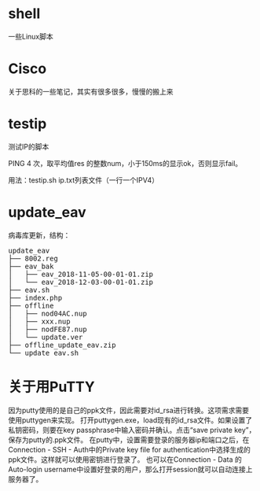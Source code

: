 # shell
一些Linux脚本
# Cisco
关于思科的一些笔记，其实有很多很多，慢慢的搬上来

# testip
测试IP的脚本

PING 4 次，取平均值res 的整数num，小于150ms的显示ok，否则显示fail。

用法：testip.sh ip.txt列表文件（一行一个IPV4）

# update_eav
病毒库更新，结构：
<pre>
update_eav
├── 8002.reg
├── eav_bak
│   ├── eav_2018-11-05-00-01-01.zip
│   └── eav_2018-12-03-00-01-01.zip
├── eav.sh
├── index.php
├── offline
│   ├── nod04AC.nup
│   ├── xxx.nup
│   ├── nodFE87.nup
│   └── update.ver
├── offline_update_eav.zip
└── update_eav.sh
</pre>


# 关于用PuTTY
因为putty使用的是自己的ppk文件，因此需要对id_rsa进行转换。这项需求需要使用puttygen来实现。
打开puttygen.exe，load现有的id_rsa文件。如果设置了私钥密码，则要在key passphrase中输入密码并确认。点击“save private key”，保存为putty的.ppk文件。
在putty中，设置需要登录的服务器ip和端口之后，在Connection - SSH - Auth中的Private key file for authentication中选择生成的ppk文件。这样就可以使用密钥进行登录了。
也可以在Connection - Data 的Auto-login username中设置好登录的用户，那么打开session就可以自动连接上服务器了。
